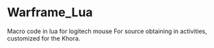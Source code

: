 # Warframe_Lua
Macro code in lua for logitech mouse
For source obtaining in activities, customized for the Khora.
